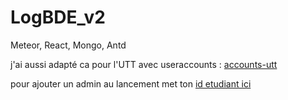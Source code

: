 # LogBDE_v2
Meteor, React, Mongo, Antd

j'ai aussi adapté ca pour l'UTT avec useraccounts : [accounts-utt](https://atmospherejs.com/jav/accounts-utt)

pour ajouter un admin au lancement met ton [id etudiant ici](https://github.com/ungdev/LogBDE_v2/blob/master/server/main.js#L24)

